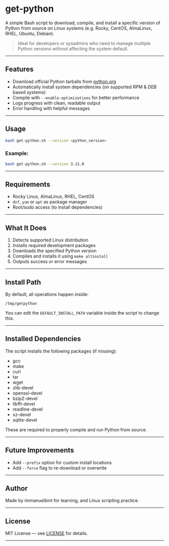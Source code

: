 # get-python

A simple Bash script to download, compile, and install a specific version of Python from source on Linux systems (e.g. Rocky, CentOS, AlmaLinux, RHEL, Ubuntu, Debian).

> Ideal for developers or sysadmins who need to manage multiple Python versions without affecting the system default.

---

## Features

- Download official Python tarballs from [python.org](https://www.python.org/ftp/python)
- Automatically install system dependencies (on supported RPM & DEB based systems)
- Compile with `--enable-optimizations` for better performance
- Logs progress with clean, readable output
- Error handling with helpful messages

---

## Usage

```bash
bash get-python.sh --version <python_version>
````

### Example:

```bash
bash get-python.sh --version 3.11.0
```

---

## Requirements

* Rocky Linux, AlmaLinux, RHEL, CentOS
* `dnf`, `yum` or `apt` as package manager
* Root/sudo access (to install dependencies)

---

## What It Does

1. Detects supported Linux distribution
2. Installs required development packages
3. Downloads the specified Python version
4. Compiles and installs it using `make altinstall`
5. Outputs success or error messages

---

## Install Path

By default, all operations happen inside:

```
/tmp/getpython
```

You can edit the `DEFAULT_INSTALL_PATH` variable inside the script to change this.

---

## Installed Dependencies

The script installs the following packages (if missing):

* gcc
* make
* curl
* tar
* wget
* zlib-devel
* openssl-devel
* bzip2-devel
* libffi-devel
* readline-devel
* xz-devel
* sqlite-devel

These are required to properly compile and run Python from source.

---

## Future Improvements

* Add `--prefix` option for custom install locations
* Add `--force` flag to re-download or overwrite

---

## Author

Made by immanuelbint for learning, and Linux scripting practice.

---

## License

MIT License — see [LICENSE](../LICENSE) for details.

---
